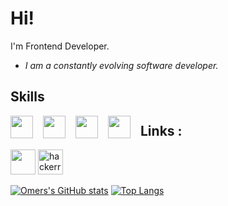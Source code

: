 # Hi!

I'm Frontend Developer.

* *I am a constantly evolving software developer.*

## Skills
<div>
  <img style="height:36px;float:left;margin-right:16px;"
src="https://upload.wikimedia.org/wikipedia/commons/thumb/4/47/React.svg/250px-React.svg.png"/>
  <img style="height:36px;float:left;margin-right:16px;"
src="https://upload.wikimedia.org/wikipedia/commons/thumb/d/d5/CSS3_logo_and_wordmark.svg/1200px-CSS3_logo_and_wordmark.svg.png"/>  
  <img style="height:36px;float:left;margin-right:16px;"
src="https://upload.wikimedia.org/wikipedia/commons/thumb/9/99/Unofficial_JavaScript_logo_2.svg/70px-Unofficial_JavaScript_logo_2.svg.png"/>
  <img style="height:36px;float:left;margin-right:16px;"
src="https://upload.wikimedia.org/wikipedia/commons/thumb/6/61/HTML5_logo_and_wordmark.svg/1024px-HTML5_logo_and_wordmark.svg.png"/> 
</div>

## Links :
  
[<img src='https://cdn.freelogovectors.net/wp-content/uploads/2020/01/linkedin-logo.png' height='40'>](https://www.linkedin.com/in/omerkorr/)
[<img src='https://1.bp.blogspot.com/-ULT9oDhqr24/XJYCrttOEpI/AAAAAAAAJYE/inXHXlzblBI3SbcGpiUj4TMNj-E8uPlaQCK4BGAYYCw/s1600/logo%2Bhackerrank%2Bicon.png' alt='hackerrank' height='40'>](https://www.hackerrank.com/omerkorr)

[![Omers's GitHub stats](https://github-readme-stats.vercel.app/api?username=omerKor&theme=default)](https://github.com/anuraghazra/github-readme-stats)
[![Top Langs](https://github-readme-stats.vercel.app/api/top-langs/?username=omerKor&layout=compact)](https://github.com/anuraghazra/github-readme-stats)


